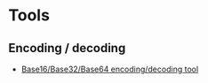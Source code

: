 # Tools

## Encoding / decoding
  - [Base16/Base32/Base64 encoding/decoding tool](http://abys.io/base16)
